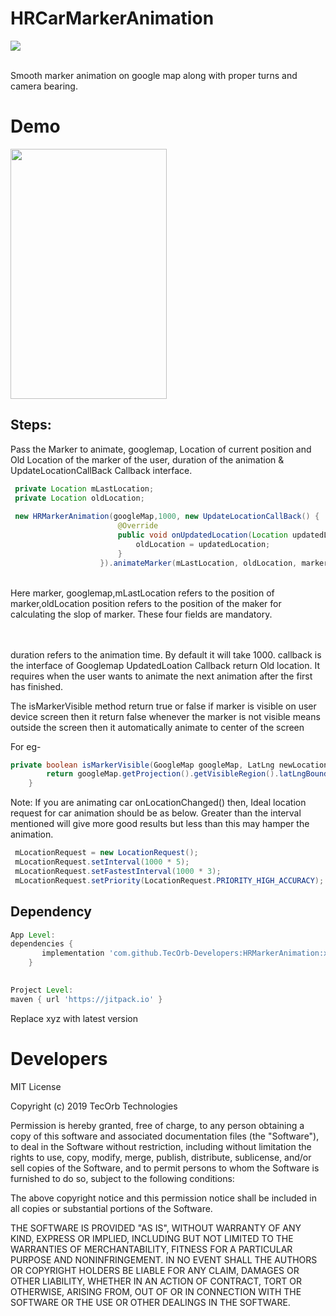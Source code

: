 # HRCarMarkerAnimation

[![](https://jitpack.io/v/TecOrb-Developers/HRMarkerAnimation.svg)](https://jitpack.io/#TecOrb-Developers/HRMarkerAnimation)



<br>
<meta name="google-site-verification" content="9xX5qBXiwU0-eOti0o3ujCSFXmus9BTbz6Dw5FNmtm0" />
Smooth marker animation on google map along with proper turns and camera bearing. 
<br>

# Demo
<img src="https://github.com/TecOrb-Developers/HRMarkerAnimation/blob/master/markerAnimation.gif?raw=true" width="250" height="400"/>


## Steps:

Pass the Marker to animate, googlemap, Location of current position and Old Location of the marker of the user, 
duration of the animation & UpdateLocationCallBack Callback interface.

``` java
 private Location mLastLocation;
 private Location oldLocation;
 
 new HRMarkerAnimation(googleMap,1000, new UpdateLocationCallBack() {
                        @Override
                        public void onUpdatedLocation(Location updatedLocation) {
                            oldLocation = updatedLocation;
                        }
                    }).animateMarker(mLastLocation, oldLocation, marker);
```
<br>
Here marker, googlemap,mLastLocation refers to the position of marker,oldLocation position refers to the position of 
the maker for calculating the slop of marker. 
These four fields are mandatory.
<br><br>

<br>

  duration refers to the animation time. By default it will take 1000.
callback is the interface of Googlemap UpdatedLoation Callback return Old location. It requires when the user wants to animate the next animation 
after the first has finished.
<br>


The isMarkerVisible method return true or false if marker is visible on user device screen then it return false 
whenever the marker is not visible means outside the screen then it automatically animate to center of the screen

For eg-

``` java
private boolean isMarkerVisible(GoogleMap googleMap, LatLng newLocation) {
        return googleMap.getProjection().getVisibleRegion().latLngBounds.contains(newLocation);
    }
```
Note:
    If you are animating car onLocationChanged() then,
   Ideal location request for car animation should be as below. Greater than the interval mentioned will give
   more good results but less than this may hamper the animation.
   ``` java
    mLocationRequest = new LocationRequest();
    mLocationRequest.setInterval(1000 * 5);
    mLocationRequest.setFastestInterval(1000 * 3);
    mLocationRequest.setPriority(LocationRequest.PRIORITY_HIGH_ACCURACY);
   ``` 
 

## Dependency

```groovy
App Level:
dependencies {
	   implementation 'com.github.TecOrb-Developers:HRMarkerAnimation:xyz'
	}
  
```
```groovy
Project Level:
maven { url 'https://jitpack.io' }
``` 
 Replace xyz with latest version
 
# Developers

MIT License

Copyright (c) 2019 TecOrb Technologies

Permission is hereby granted, free of charge, to any person obtaining a copy
of this software and associated documentation files (the "Software"), to deal
in the Software without restriction, including without limitation the rights
to use, copy, modify, merge, publish, distribute, sublicense, and/or sell
copies of the Software, and to permit persons to whom the Software is
furnished to do so, subject to the following conditions:

The above copyright notice and this permission notice shall be included in all
copies or substantial portions of the Software.

THE SOFTWARE IS PROVIDED "AS IS", WITHOUT WARRANTY OF ANY KIND, EXPRESS OR
IMPLIED, INCLUDING BUT NOT LIMITED TO THE WARRANTIES OF MERCHANTABILITY,
FITNESS FOR A PARTICULAR PURPOSE AND NONINFRINGEMENT. IN NO EVENT SHALL THE
AUTHORS OR COPYRIGHT HOLDERS BE LIABLE FOR ANY CLAIM, DAMAGES OR OTHER
LIABILITY, WHETHER IN AN ACTION OF CONTRACT, TORT OR OTHERWISE, ARISING FROM,
OUT OF OR IN CONNECTION WITH THE SOFTWARE OR THE USE OR OTHER DEALINGS IN THE
SOFTWARE.
